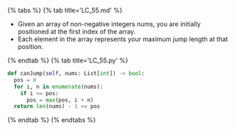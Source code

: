 {% tabs %}
{% tab title='LC_55.md' %}

* Given an array of non-negative integers nums, you are initially positioned at the first index of the array.
* Each element in the array represents your maximum jump length at that position.

{% endtab %}
{% tab title='LC_55.py' %}

```py
def canJump(self, nums: List[int]) -> bool:
  pos = 0
  for i, n in enumerate(nums):
    if i <= pos:
      pos = max(pos, i + n)
  return len(nums) - 1 <= pos
```

{% endtab %}
{% endtabs %}